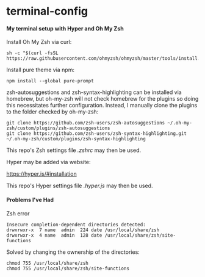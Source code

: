 # terminal-config
#### My terminal setup with Hyper and Oh My Zsh


Install Oh My Zsh via curl:

```
sh -c "$(curl -fsSL https://raw.githubusercontent.com/ohmyzsh/ohmyzsh/master/tools/install.sh)"
```

Install pure theme via npm:

```
npm install --global pure-prompt
```

zsh-autosuggestions and zsh-syntax-highlighting can be installed via homebrew, but oh-my-zsh will not check homebrew for the plugins so doing this necessitates further configuration. Instead, I manually clone the plugins to the folder checked by oh-my-zsh:

```
git clone https://github.com/zsh-users/zsh-autosuggestions ~/.oh-my-zsh/custom/plugins/zsh-autosuggestions
git clone https://github.com/zsh-users/zsh-syntax-highlighting.git ~/.oh-my-zsh/custom/plugins/zsh-syntax-highlighting
```

This repo's Zsh settings file *.zshrc* may then be used.

Hyper may be added via website:

https://hyper.is/#installation

This repo's Hyper settings file *.hyper.js* may then be used.

#### Problems I've Had

Zsh error 

``` 
Insecure completion-dependent directories detected:
drwxrwxr-x  7 name  admin  224 date /usr/local/share/zsh
drwxrwxr-x  4 name  admin  128 date /usr/local/share/zsh/site-functions
```

Solved by changing the ownership of the directories:

```
chmod 755 /usr/local/share/zsh
chmod 755 /usr/local/share/zsh/site-functions
```
